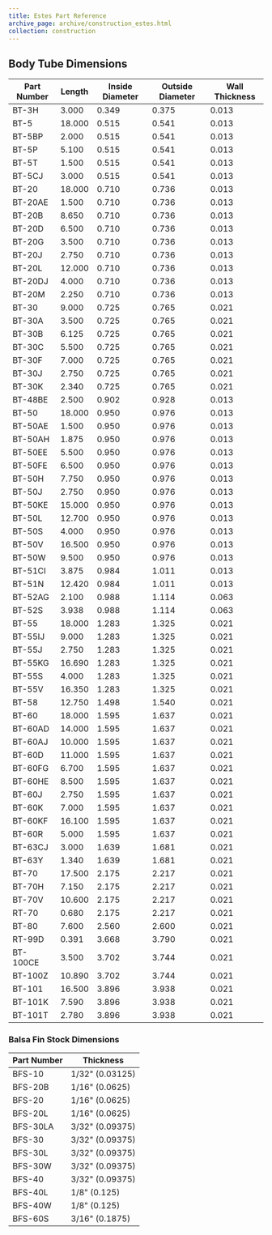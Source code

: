 ```yaml
---
title: Estes Part Reference
archive_page: archive/construction_estes.html
collection: construction
---
```

## Body Tube Dimensions

| Part Number |   Length |   Inside Diameter |   Outside Diameter |   Wall Thickness |
|-------------|----------|-------------------|--------------------|------------------|
|   BT-3H     |   3.000  |   0.349           |   0.375            |   0.013          |
|   BT-5      |   18.000 |   0.515           |   0.541            |   0.013          |
|   BT-5BP    |   2.000  |   0.515           |   0.541            |   0.013          |
|   BT-5P     |   5.100  |   0.515           |   0.541            |   0.013          |
|   BT-5T     |   1.500  |   0.515           |   0.541            |   0.013          |
|   BT-5CJ    |   3.000  |   0.515           |   0.541            |   0.013          |
|   BT-20     |   18.000 |   0.710           |   0.736            |   0.013          |
|   BT-20AE   |   1.500  |   0.710           |   0.736            |   0.013          |
|   BT-20B    |   8.650  |   0.710           |   0.736            |   0.013          |
|   BT-20D    |   6.500  |   0.710           |   0.736            |   0.013          |
|   BT-20G    |   3.500  |   0.710           |   0.736            |   0.013          |
|   BT-20J    |   2.750  |   0.710           |   0.736            |   0.013          |
|   BT-20L    |   12.000 |   0.710           |   0.736            |   0.013          |
|   BT-20DJ   |   4.000  |   0.710           |   0.736            |   0.013          |
|   BT-20M    |   2.250  |   0.710           |   0.736            |   0.013          |
|   BT-30     |   9.000  |   0.725           |   0.765            |   0.021          |
|   BT-30A    |   3.500  |   0.725           |   0.765            |   0.021          |
|   BT-30B    |   6.125  |   0.725           |   0.765            |   0.021          |
|   BT-30C    |   5.500  |   0.725           |   0.765            |   0.021          |
|   BT-30F    |   7.000  |   0.725           |   0.765            |   0.021          |
|   BT-30J    |   2.750  |   0.725           |   0.765            |   0.021          |
|   BT-30K    |   2.340  |   0.725           |   0.765            |   0.021          |
|   BT-48BE   |   2.500  |   0.902           |   0.928            |   0.013          |
|   BT-50     |   18.000 |   0.950           |   0.976            |   0.013          |
|   BT-50AE   |   1.500  |   0.950           |   0.976            |   0.013          |
|   BT-50AH   |   1.875  |   0.950           |   0.976            |   0.013          |
|   BT-50EE   |   5.500  |   0.950           |   0.976            |   0.013          |
|   BT-50FE   |   6.500  |   0.950           |   0.976            |   0.013          |
|   BT-50H    |   7.750  |   0.950           |   0.976            |   0.013          |
|   BT-50J    |   2.750  |   0.950           |   0.976            |   0.013          |
|   BT-50KE   |   15.000 |   0.950           |   0.976            |   0.013          |
|   BT-50L    |   12.700 |   0.950           |   0.976            |   0.013          |
|   BT-50S    |   4.000  |   0.950           |   0.976            |   0.013          |
|   BT-50V    |   16.500 |   0.950           |   0.976            |   0.013          |
|   BT-50W    |   9.500  |   0.950           |   0.976            |   0.013          |
|   BT-51CI   |   3.875  |   0.984           |   1.011            |   0.013          |
|   BT-51N    |   12.420 |   0.984           |   1.011            |   0.013          |
|   BT-52AG   |   2.100  |   0.988           |   1.114            |   0.063          |
|   BT-52S    |   3.938  |   0.988           |   1.114            |   0.063          |
|   BT-55     |   18.000 |   1.283           |   1.325            |   0.021          |
|   BT-55IJ   |   9.000  |   1.283           |   1.325            |   0.021          |
|   BT-55J    |   2.750  |   1.283           |   1.325            |   0.021          |
|   BT-55KG   |   16.690 |   1.283           |   1.325            |   0.021          |
|   BT-55S    |   4.000  |   1.283           |   1.325            |   0.021          |
|   BT-55V    |   16.350 |   1.283           |   1.325            |   0.021          |
|   BT-58     |   12.750 |   1.498           |   1.540            |   0.021          |
|   BT-60     |   18.000 |   1.595           |   1.637            |   0.021          |
|   BT-60AD   |   14.000 |   1.595           |   1.637            |   0.021          |
|   BT-60AJ   |   10.000 |   1.595           |   1.637            |   0.021          |
|   BT-60D    |   11.000 |   1.595           |   1.637            |   0.021          |
|   BT-60FG   |   6.700  |   1.595           |   1.637            |   0.021          |
|   BT-60HE   |   8.500  |   1.595           |   1.637            |   0.021          |
|   BT-60J    |   2.750  |   1.595           |   1.637            |   0.021          |
|   BT-60K    |   7.000  |   1.595           |   1.637            |   0.021          |
|   BT-60KF   |   16.100 |   1.595           |   1.637            |   0.021          |
|   BT-60R    |   5.000  |   1.595           |   1.637            |   0.021          |
|   BT-63CJ   |   3.000  |   1.639           |   1.681            |   0.021          |
|   BT-63Y    |   1.340  |   1.639           |   1.681            |   0.021          |
|   BT-70     |   17.500 |   2.175           |   2.217            |   0.021          |
|   BT-70H    |   7.150  |   2.175           |   2.217            |   0.021          |
|   BT-70V    |   10.600 |   2.175           |   2.217            |   0.021          |
|   RT-70     |   0.680  |   2.175           |   2.217            |   0.021          |
|   BT-80     |   7.600  |   2.560           |   2.600            |   0.021          |
|   RT-99D    |   0.391  |   3.668           |   3.790            |   0.021          |
|   BT-100CE  |   3.500  |   3.702           |   3.744            |   0.021          |
|   BT-100Z   |   10.890 |   3.702           |   3.744            |   0.021          |
|   BT-101    |   16.500 |   3.896           |   3.938            |   0.021          |
|   BT-101K   |   7.590  |   3.896           |   3.938            |   0.021          |
|   BT-101T   |   2.780  |   3.896           |   3.938            |   0.021          |

### Balsa Fin Stock Dimensions

| Part Number |   Thickness       |
|-------------|-------------------|
|   BFS-10    |   1/32" (0.03125) |
|   BFS-20B   |   1/16" (0.0625)  |
|   BFS-20    |   1/16" (0.0625)  |
|   BFS-20L   |   1/16" (0.0625)  |
|   BFS-30LA  |   3/32" (0.09375) |
|   BFS-30    |   3/32" (0.09375) |
|   BFS-30L   |   3/32" (0.09375) |
|   BFS-30W   |   3/32" (0.09375) |
|   BFS-40    |   3/32" (0.09375) |
|   BFS-40L   |   1/8" (0.125)    |
|   BFS-40W   |   1/8" (0.125)    |
|   BFS-60S   |   3/16" (0.1875)  |
